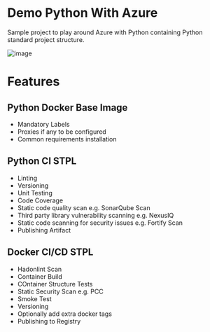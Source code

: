 # Demo Python With Azure
Sample project to play around Azure with Python containing Python standard project structure.

![image](https://user-images.githubusercontent.com/67367858/192562524-e60e51a0-4fe6-42ef-92ce-cb1f75614a95.png)

# Features
## Python Docker Base Image
- Mandatory Labels
- Proxies if any to be configured
- Common requirements installation

## Python CI STPL
- Linting
- Versioning
- Unit Testing
- Code Coverage
- Static code quality scan e.g. SonarQube Scan
- Third party library vulnerability scanning e.g. NexusIQ
- Static code scanning for security issues e.g. Fortify Scan
- Publishing Artifact

## Docker CI/CD STPL
- Hadonlint Scan
- Container Build
- COntainer Structure Tests
- Static Security Scan e.g. PCC
- Smoke Test
- Versioning
- Optionally add extra docker tags
- Publishing to Registry

